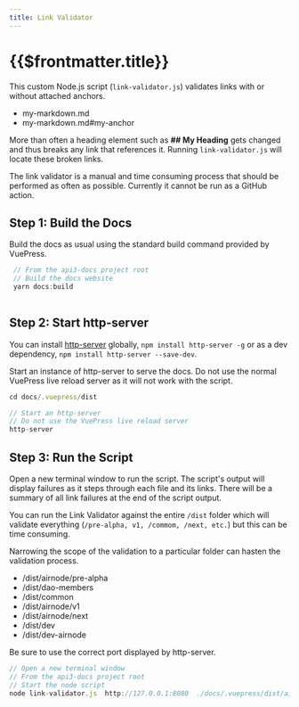 ```yaml
---
title: Link Validator
---
```


# {{$frontmatter.title}}

<TocHeader />
<TOC class="table-of-contents" :include-level="[2,3]" />

This custom Node.js script (`link-validator.js`) validates links with or without attached anchors. 

- my-markdown.md
- my-markdown.md#my-anchor

More than often a heading element such as **## My Heading** gets changed and thus breaks any link that references it. Running `link-validator.js` will locate these broken links. 

The link validator is a manual and time consuming process that should be performed as often as possible. Currently it cannot be run as a GitHub action.

## Step 1: Build the Docs

Build the docs as usual using the standard build command provided by VuePress.

```js
 // From the api3-docs project root
 // Build the docs website 
 yarn docs:build
 
 ```

## Step 2: Start http-server

You can install [http-server](https://www.npmjs.com/package/http-server) globally, `npm install http-server -g` or as a dev dependency, `npm install http-server --save-dev`. 

Start an instance of http-server to serve the docs. Do not use the normal VuePress live reload server as it will not work with the script. 

 ```js
 cd docs/.vuepress/dist
 
 // Start an http-server
 // Do not use the VuePress live reload server
 http-server
 ```

## Step 3: Run the Script

Open a new terminal window to run the script. The script's output will display failures as it steps through each file and its links. There will be a summary of all link failures at the end of the script output.

You can run the Link Validator against the entire `/dist` folder which will validate everything (`/pre-alpha, v1, /commom, /next, etc.`) but this can be time consuming.

Narrowing the scope of the validation to a particular folder can hasten the validation process.

- /dist/airnode/pre-alpha
- /dist/dao-members
- /dist/common
- /dist/airnode/v1
- /dist/airnode/next
- /dist/dev
- /dist/dev-airnode   

Be sure to use the correct port displayed by http-server.

 ```js
 // Open a new terminal window
 // From the api3-docs project root
 // Start the node script
 node link-validator.js  http://127.0.0.1:8080  ./docs/.vuepress/dist/airnode/v1
```
